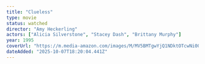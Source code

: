 ```yaml
---
title: "Clueless"
type: movie
status: watched
director: "Amy Heckerling"
actors: ["Alicia Silverstone", "Stacey Dash", "Brittany Murphy"]
year: 1995
coverUrl: "https://m.media-amazon.com/images/M/MV5BMTgwYjQ1NDktOTcwNi00MWZhLTliYWQtZDg5NjZhY2U5ZTNlXkEyXkFqcGc@._V1_SX300.jpg"
dateAdded: "2025-10-07T18:20:04.441Z"
---
```


